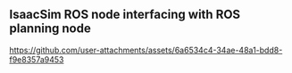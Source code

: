 ## IsaacSim  ROS node interfacing with ROS planning node

https://github.com/user-attachments/assets/6a6534c4-34ae-48a1-bdd8-f9e8357a9453

